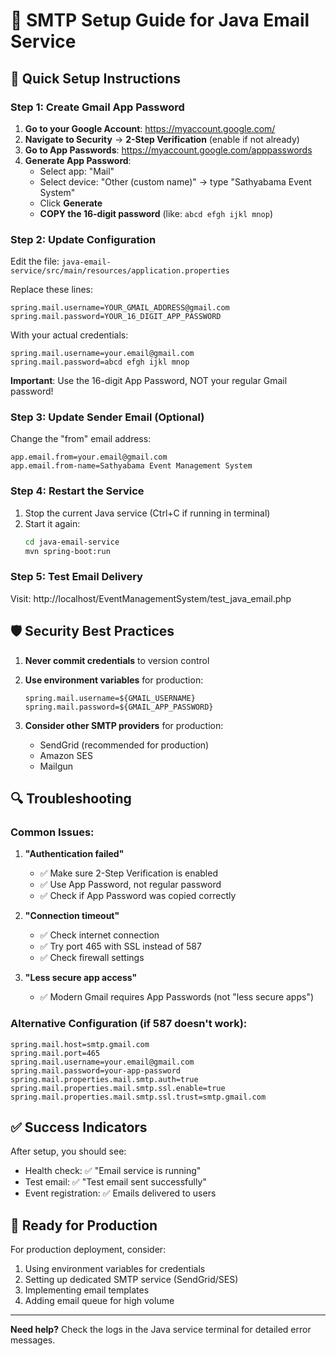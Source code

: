 # 📧 SMTP Setup Guide for Java Email Service

## 🔧 Quick Setup Instructions

### Step 1: Create Gmail App Password

1. **Go to your Google Account**: https://myaccount.google.com/
2. **Navigate to Security** → **2-Step Verification** (enable if not already)
3. **Go to App Passwords**: https://myaccount.google.com/apppasswords
4. **Generate App Password**:
   - Select app: "Mail"
   - Select device: "Other (custom name)" → type "Sathyabama Event System"
   - Click **Generate**
   - **COPY the 16-digit password** (like: `abcd efgh ijkl mnop`)

### Step 2: Update Configuration

Edit the file: `java-email-service/src/main/resources/application.properties`

Replace these lines:
```properties
spring.mail.username=YOUR_GMAIL_ADDRESS@gmail.com
spring.mail.password=YOUR_16_DIGIT_APP_PASSWORD
```

With your actual credentials:
```properties
spring.mail.username=your.email@gmail.com
spring.mail.password=abcd efgh ijkl mnop
```

**Important**: Use the 16-digit App Password, NOT your regular Gmail password!

### Step 3: Update Sender Email (Optional)

Change the "from" email address:
```properties
app.email.from=your.email@gmail.com
app.email.from-name=Sathyabama Event Management System
```

### Step 4: Restart the Service

1. Stop the current Java service (Ctrl+C if running in terminal)
2. Start it again:
   ```bash
   cd java-email-service
   mvn spring-boot:run
   ```

### Step 5: Test Email Delivery

Visit: http://localhost/EventManagementSystem/test_java_email.php

## 🛡️ Security Best Practices

1. **Never commit credentials** to version control
2. **Use environment variables** for production:
   ```properties
   spring.mail.username=${GMAIL_USERNAME}
   spring.mail.password=${GMAIL_APP_PASSWORD}
   ```

3. **Consider other SMTP providers** for production:
   - SendGrid (recommended for production)
   - Amazon SES
   - Mailgun

## 🔍 Troubleshooting

### Common Issues:

1. **"Authentication failed"**
   - ✅ Make sure 2-Step Verification is enabled
   - ✅ Use App Password, not regular password
   - ✅ Check if App Password was copied correctly

2. **"Connection timeout"**
   - ✅ Check internet connection
   - ✅ Try port 465 with SSL instead of 587
   - ✅ Check firewall settings

3. **"Less secure app access"**
   - ✅ Modern Gmail requires App Passwords (not "less secure apps")

### Alternative Configuration (if 587 doesn't work):

```properties
spring.mail.host=smtp.gmail.com
spring.mail.port=465
spring.mail.username=your.email@gmail.com
spring.mail.password=your-app-password
spring.mail.properties.mail.smtp.auth=true
spring.mail.properties.mail.smtp.ssl.enable=true
spring.mail.properties.mail.smtp.ssl.trust=smtp.gmail.com
```

## ✅ Success Indicators

After setup, you should see:
- Health check: ✅ "Email service is running"
- Test email: ✅ "Test email sent successfully"
- Event registration: ✅ Emails delivered to users

## 🚀 Ready for Production

For production deployment, consider:
1. Using environment variables for credentials
2. Setting up dedicated SMTP service (SendGrid/SES)
3. Implementing email templates
4. Adding email queue for high volume

---
**Need help?** Check the logs in the Java service terminal for detailed error messages.
